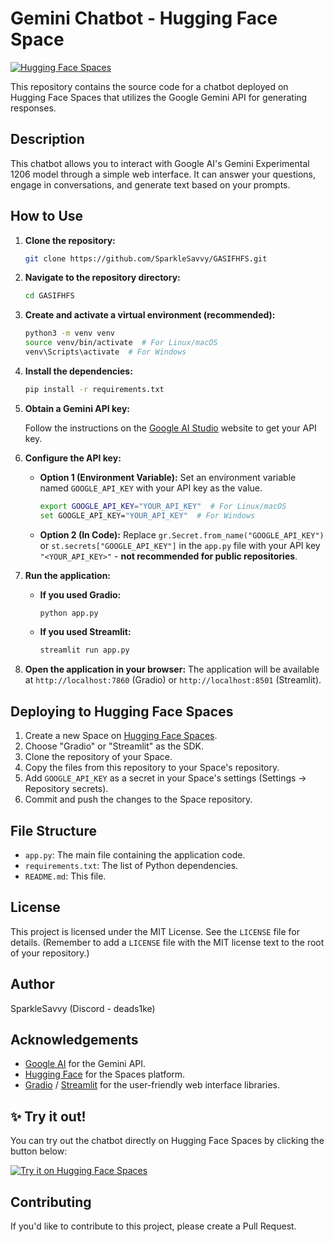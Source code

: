 # Gemini Chatbot - Hugging Face Space

[![Hugging Face Spaces](https://img.shields.io/badge/%F0%9F%A4%97%20Hugging%20Face-Spaces-blue)](https://huggingface.co/spaces/DEADS1KE/Gemeni-Exp-1206)

This repository contains the source code for a chatbot deployed on Hugging Face Spaces that utilizes the Google Gemini API for generating responses.

## Description

This chatbot allows you to interact with Google AI's Gemini Experimental 1206 model through a simple web interface. It can answer your questions, engage in conversations, and generate text based on your prompts.

## How to Use

1. **Clone the repository:**

    ```bash
    git clone https://github.com/SparkleSavvy/GASIFHFS.git
    ```

2. **Navigate to the repository directory:**

    ```bash
    cd GASIFHFS
    ```

3. **Create and activate a virtual environment (recommended):**

    ```bash
    python3 -m venv venv
    source venv/bin/activate  # For Linux/macOS
    venv\Scripts\activate  # For Windows
    ```

4. **Install the dependencies:**

    ```bash
    pip install -r requirements.txt
    ```

5. **Obtain a Gemini API key:**

    Follow the instructions on the [Google AI Studio](https://ai.google.dev/tutorials/python_quickstart) website to get your API key.

6. **Configure the API key:**

    *   **Option 1 (Environment Variable):** Set an environment variable named `GOOGLE_API_KEY` with your API key as the value.
        ```bash
        export GOOGLE_API_KEY="YOUR_API_KEY"  # For Linux/macOS
        set GOOGLE_API_KEY="YOUR_API_KEY"  # For Windows
        ```
    *   **Option 2 (In Code):** Replace `gr.Secret.from_name("GOOGLE_API_KEY")` or `st.secrets["GOOGLE_API_KEY"]` in the `app.py` file with your API key `"<YOUR_API_KEY>"` - **not recommended for public repositories**.

7. **Run the application:**

    *   **If you used Gradio:**
        ```bash
        python app.py
        ```
    *   **If you used Streamlit:**
        ```bash
        streamlit run app.py
        ```

8. **Open the application in your browser:**
    The application will be available at `http://localhost:7860` (Gradio) or `http://localhost:8501` (Streamlit).

## Deploying to Hugging Face Spaces

1. Create a new Space on [Hugging Face Spaces](https://huggingface.co/spaces).
2. Choose "Gradio" or "Streamlit" as the SDK.
3. Clone the repository of your Space.
4. Copy the files from this repository to your Space's repository.
5. Add `GOOGLE_API_KEY` as a secret in your Space's settings (Settings -> Repository secrets).
6. Commit and push the changes to the Space repository.

## File Structure

*   `app.py`: The main file containing the application code.
*   `requirements.txt`: The list of Python dependencies.
*   `README.md`: This file.

## License

This project is licensed under the MIT License. See the `LICENSE` file for details. (Remember to add a `LICENSE` file with the MIT license text to the root of your repository.)

## Author

SparkleSavvy (Discord - deads1ke)

## Acknowledgements

*   [Google AI](https://ai.google.dev/) for the Gemini API.
*   [Hugging Face](https://huggingface.co/) for the Spaces platform.
*   [Gradio](https://gradio.app/) / [Streamlit](https://streamlit.io/) for the user-friendly web interface libraries.

## ✨ Try it out!

You can try out the chatbot directly on Hugging Face Spaces by clicking the button below:

[![Try it on Hugging Face Spaces](https://huggingface.co/datasets/huggingface/badges/resolve/main/open-in-hf-spaces-sm.svg)](https://huggingface.co/spaces/DEADS1KE/Gemeni-Exp-1206)

## Contributing

If you'd like to contribute to this project, please create a Pull Request.
